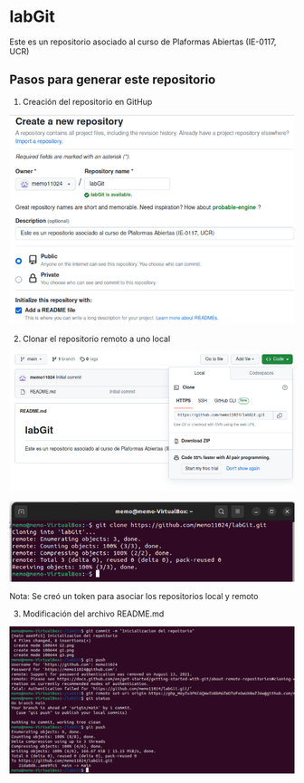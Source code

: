# labGit
Este es un repositorio asociado al curso de Plaformas Abiertas (IE-0117, UCR)


## Pasos para generar este repositorio 

1. Creación del repositorio en GitHup

![](g1.png)

2. Clonar el repositorio remoto a uno local 

![](G2.png)

![](g3.png)

Nota: Se creó un token para asociar los repositorios local y remoto 

3. Modificación del archivo README.md

![](G4.png)